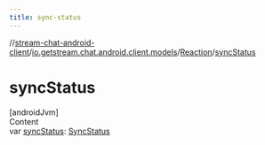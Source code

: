```yaml
---
title: sync-status
---
```

//[stream-chat-android-client](../../../index.md)/[io.getstream.chat.android.client.models](../index.md)/[Reaction](index.md)/[syncStatus](syncStatus.md)



# syncStatus  
[androidJvm]  
Content  
var [syncStatus](syncStatus.md): [SyncStatus](../../io.getstream.chat.android.client.utils/SyncStatus/index.md)  



